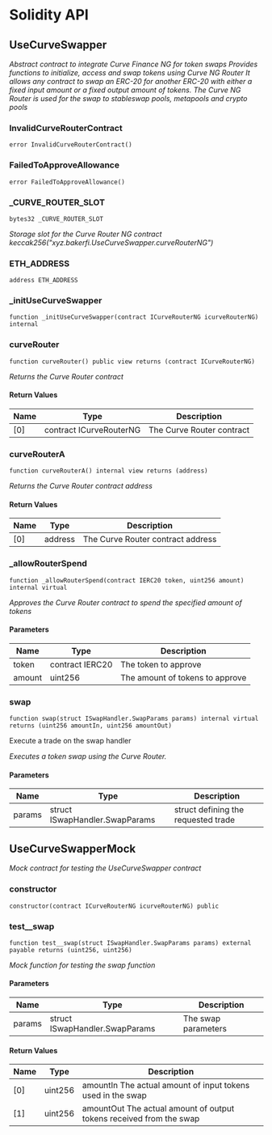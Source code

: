 # Solidity API

## UseCurveSwapper

_Abstract contract to integrate Curve Finance NG for token swaps
     Provides functions to initialize, access and swap tokens using Curve NG Router
     It allows any contract to swap an ERC-20 for another ERC-20 with either
     a fixed input amount or a fixed output amount of tokens.
     The Curve NG Router is used for the swap to stableswap pools, metapools and crypto pools_

### InvalidCurveRouterContract

```solidity
error InvalidCurveRouterContract()
```

### FailedToApproveAllowance

```solidity
error FailedToApproveAllowance()
```

### _CURVE_ROUTER_SLOT

```solidity
bytes32 _CURVE_ROUTER_SLOT
```

_Storage slot for the Curve Router NG contract
keccak256("xyz.bakerfi.UseCurveSwapper.curveRouterNG")_

### ETH_ADDRESS

```solidity
address ETH_ADDRESS
```

### _initUseCurveSwapper

```solidity
function _initUseCurveSwapper(contract ICurveRouterNG icurveRouterNG) internal
```

### curveRouter

```solidity
function curveRouter() public view returns (contract ICurveRouterNG)
```

_Returns the Curve Router contract_

#### Return Values

| Name | Type | Description |
| ---- | ---- | ----------- |
| [0] | contract ICurveRouterNG | The Curve Router contract |

### curveRouterA

```solidity
function curveRouterA() internal view returns (address)
```

_Returns the Curve Router contract address_

#### Return Values

| Name | Type | Description |
| ---- | ---- | ----------- |
| [0] | address | The Curve Router contract address |

### _allowRouterSpend

```solidity
function _allowRouterSpend(contract IERC20 token, uint256 amount) internal virtual
```

_Approves the Curve Router contract to spend the specified amount of tokens_

#### Parameters

| Name | Type | Description |
| ---- | ---- | ----------- |
| token | contract IERC20 | The token to approve |
| amount | uint256 | The amount of tokens to approve |

### swap

```solidity
function swap(struct ISwapHandler.SwapParams params) internal virtual returns (uint256 amountIn, uint256 amountOut)
```

Execute a trade on the swap handler

_Executes a token swap using the Curve Router._

#### Parameters

| Name | Type | Description |
| ---- | ---- | ----------- |
| params | struct ISwapHandler.SwapParams | struct defining the requested trade |

## UseCurveSwapperMock

_Mock contract for testing the UseCurveSwapper contract_

### constructor

```solidity
constructor(contract ICurveRouterNG icurveRouterNG) public
```

### test__swap

```solidity
function test__swap(struct ISwapHandler.SwapParams params) external payable returns (uint256, uint256)
```

_Mock function for testing the swap function_

#### Parameters

| Name | Type | Description |
| ---- | ---- | ----------- |
| params | struct ISwapHandler.SwapParams | The swap parameters |

#### Return Values

| Name | Type | Description |
| ---- | ---- | ----------- |
| [0] | uint256 | amountIn The actual amount of input tokens used in the swap |
| [1] | uint256 | amountOut The actual amount of output tokens received from the swap |

